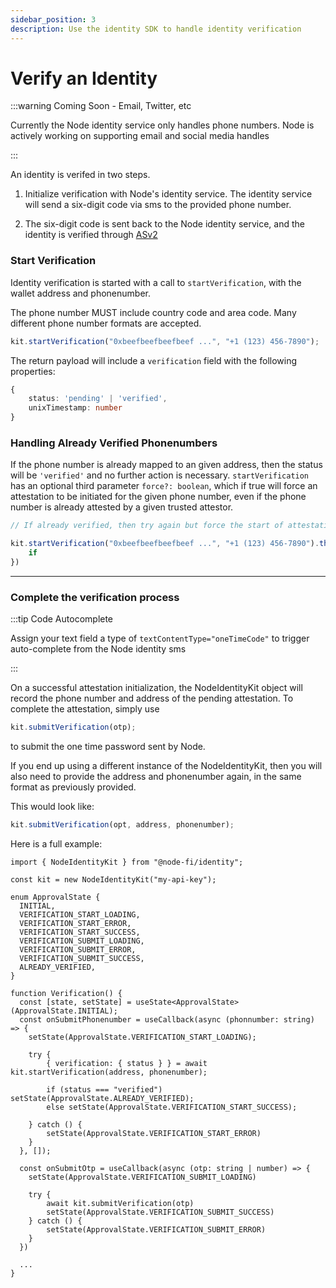 ```yaml
---
sidebar_position: 3
description: Use the identity SDK to handle identity verification
---
```


# Verify an Identity

:::warning Coming Soon - Email, Twitter, etc

Currently the Node identity service only handles phone numbers. Node is actively working on supporting email and social media handles

:::

An identity is verifed in two steps.

1. Initialize verification with Node's identity service. The identity service will send a six-digit code via sms to the provided phone number.

2. The six-digit code is sent back to the Node identity service, and the identity is verified through [ASv2](./about.md#celo-as-an-appchain)

### Start Verification

Identity verification is started with a call to `startVerification`, with the wallet address and phonenumber.

The phone number MUST include country code and area code. Many different phone number formats are accepted.

```ts
kit.startVerification("0xbeefbeefbeefbeef ...", "+1 (123) 456-7890");
```

The return payload will include a `verification` field with the following properties:

```ts
{
    status: 'pending' | 'verified',
    unixTimestamp: number
}
```

### Handling Already Verified Phonenumbers

If the phone number is already mapped to an given address, then the status will be `'verified'` and no further action is necessary. `startVerification` has an optional third parameter `force?: boolean`, which if true will force an attestation to be initiated for the given phone number, even if the phone number is already attested by a given trusted attestor.

```ts
// If already verified, then try again but force the start of attestation

kit.startVerification("0xbeefbeefbeefbeef ...", "+1 (123) 456-7890").then((resp) => {
    if
})
```

---

### Complete the verification process

:::tip Code Autocomplete

Assign your text field a type of `textContentType="oneTimeCode"` to trigger auto-complete from the Node identity sms

:::

On a successful attestation initialization, the NodeIdentityKit object will record the phone number and address of the pending attestation. To complete the attestation, simply use

```ts
kit.submitVerification(otp);
```

to submit the one time password sent by Node.

If you end up using a different instance of the NodeIdentityKit, then you will also need to provide the address and phonenumber again, in the same format as previously provided.

This would look like:

```ts
kit.submitVerification(opt, address, phonenumber);
```

Here is a full example:

```tsx
import { NodeIdentityKit } from "@node-fi/identity";

const kit = new NodeIdentityKit("my-api-key");

enum ApprovalState {
  INITIAL,
  VERIFICATION_START_LOADING,
  VERIFICATION_START_ERROR,
  VERIFICATION_START_SUCCESS,
  VERIFICATION_SUBMIT_LOADING,
  VERIFICATION_SUBMIT_ERROR,
  VERIFICATION_SUBMIT_SUCCESS,
  ALREADY_VERIFIED,
}

function Verification() {
  const [state, setState] = useState<ApprovalState>(ApprovalState.INITIAL);
  const onSubmitPhonenumber = useCallback(async (phonnumber: string) => {
    setState(ApprovalState.VERIFICATION_START_LOADING);

    try {
        { verification: { status } } = await kit.startVerification(address, phonenumber);

        if (status === "verified") setState(ApprovalState.ALREADY_VERIFIED);
        else setState(ApprovalState.VERIFICATION_START_SUCCESS);

    } catch () {
        setState(ApprovalState.VERIFICATION_START_ERROR)
    }
  }, []);

  const onSubmitOtp = useCallback(async (otp: string | number) => {
    setState(ApprovalState.VERIFICATION_SUBMIT_LOADING)

    try {
        await kit.submitVerification(otp)
        setState(ApprovalState.VERIFICATION_SUBMIT_SUCCESS)
    } catch () {
        setState(ApprovalState.VERIFICATION_SUBMIT_ERROR)
    }
  })

  ...
}
```
